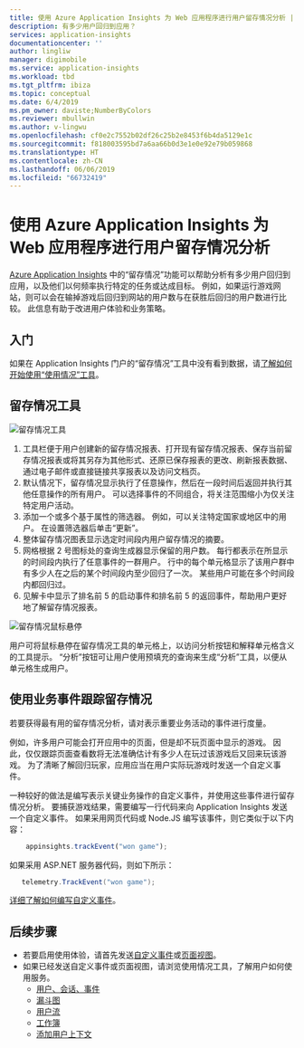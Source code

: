 ```yaml
---
title: 使用 Azure Application Insights 为 Web 应用程序进行用户留存情况分析 | Azure docs
description: 有多少用户回归到应用？
services: application-insights
documentationcenter: ''
author: lingliw
manager: digimobile
ms.service: application-insights
ms.workload: tbd
ms.tgt_pltfrm: ibiza
ms.topic: conceptual
ms.date: 6/4/2019
ms.pm_owner: daviste;NumberByColors
ms.reviewer: mbullwin
ms.author: v-lingwu
ms.openlocfilehash: cf0e2c7552b02df26c25b2e8453f6b4da5129e1c
ms.sourcegitcommit: f818003595bd7a6aa66b0d3e1e0e92e79b059868
ms.translationtype: HT
ms.contentlocale: zh-CN
ms.lasthandoff: 06/06/2019
ms.locfileid: "66732419"
---
```

# <a name="user-retention-analysis-for-web-applications-with-application-insights"></a>使用 Azure Application Insights 为 Web 应用程序进行用户留存情况分析

[Azure Application Insights](../../azure-monitor/app/app-insights-overview.md) 中的“留存情况”功能可以帮助分析有多少用户回归到应用，以及他们以何频率执行特定的任务或达成目标。 例如，如果运行游戏网站，则可以会在输掉游戏后回归到网站的用户数与在获胜后回归的用户数进行比较。 此信息有助于改进用户体验和业务策略。

## <a name="get-started"></a>入门

如果在 Application Insights 门户的“留存情况”工具中没有看到数据，请[了解如何开始使用“使用情况”工具](usage-overview.md)。

## <a name="the-retention-tool"></a>留存情况工具

![留存情况工具](./media/usage-retention/retention.png)

1. 工具栏便于用户创建新的留存情况报表、打开现有留存情况报表、保存当前留存情况报表或将其另存为其他形式、还原已保存报表的更改、刷新报表数据、通过电子邮件或直接链接共享报表以及访问文档页。 
2. 默认情况下，留存情况显示执行了任意操作，然后在一段时间后返回并执行其他任意操作的所有用户。 可以选择事件的不同组合，将关注范围缩小为仅关注特定用户活动。
3. 添加一个或多个基于属性的筛选器。 例如，可以关注特定国家或地区中的用户。 在设置筛选器后单击“更新”。  
4. 整体留存情况图表显示选定时间段内用户留存情况的摘要。 
5. 网格根据 2 号图标处的查询生成器显示保留的用户数。 每行都表示在所显示的时间段内执行了任意事件的一群用户。 行中的每个单元格显示了该用户群中有多少人在之后的某个时间段内至少回归了一次。 某些用户可能在多个时间段内都回归过。 
6. 见解卡中显示了排名前 5 的启动事件和排名前 5 的返回事件，帮助用户更好地了解留存情况报表。 

![留存情况鼠标悬停](./media/usage-retention/hover.png)

用户可将鼠标悬停在留存情况工具的单元格上，以访问分析按钮和解释单元格含义的工具提示。 “分析”按钮可让用户使用预填充的查询来生成“分析”工具，以便从单元格生成用户。 

## <a name="use-business-events-to-track-retention"></a>使用业务事件跟踪留存情况

若要获得最有用的留存情况分析，请对表示重要业务活动的事件进行度量。 

例如，许多用户可能会打开应用中的页面，但是却不玩页面中显示的游戏。 因此，仅仅跟踪页面查看数将无法准确估计有多少人在玩过该游戏后又回来玩该游戏。 为了清晰了解回归玩家，应用应当在用户实际玩游戏时发送一个自定义事件。  

一种较好的做法是编写表示关键业务操作的自定义事件，并使用这些事件进行留存情况分析。 要捕获游戏结果，需要编写一行代码来向 Application Insights 发送一个自定义事件。 如果采用网页代码或 Node.JS 编写该事件，则它类似于以下内容：

```JavaScript
    appinsights.trackEvent("won game");
```

如果采用 ASP.NET 服务器代码，则如下所示：

```csharp
   telemetry.TrackEvent("won game");
```

[详细了解如何编写自定义事件](../../azure-monitor/app/api-custom-events-metrics.md#trackevent)。


## <a name="next-steps"></a>后续步骤
- 若要启用使用体验，请首先发送[自定义事件](https://docs.microsoft.com/azure/application-insights/app-insights-api-custom-events-metrics#trackevent)或[页面视图](https://docs.microsoft.com/azure/application-insights/app-insights-api-custom-events-metrics#page-views)。
- 如果已经发送自定义事件或页面视图，请浏览使用情况工具，了解用户如何使用服务。
    - [用户、会话、事件](usage-segmentation.md)
    - [漏斗图](usage-funnels.md)
    - [用户流](usage-flows.md)
    - [工作簿](../../azure-monitor/app/usage-workbooks.md)
    - [添加用户上下文](usage-send-user-context.md)






